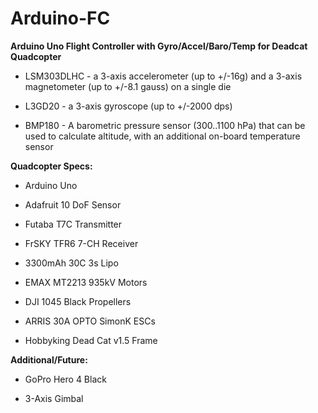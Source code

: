 # Arduino-FC
<b>Arduino Uno Flight Controller with Gyro/Accel/Baro/Temp for Deadcat Quadcopter</b> <p>
-	LSM303DLHC - a 3-axis accelerometer (up to +/-16g) and a 3-axis magnetometer (up to +/-8.1 gauss) on a single die <p>
-	L3GD20 - a 3-axis gyroscope (up to +/-2000 dps) <p>
-	BMP180 - A barometric pressure sensor (300..1100 hPa) that can be used to calculate altitude, with an additional on-board temperature sensor <p>

<b>Quadcopter Specs:</b> <p>
 - Arduino Uno <p>
 - Adafruit 10 DoF Sensor <p>
 - Futaba T7C Transmitter <p>
 - FrSKY TFR6 7-CH Receiver <p>
 - 3300mAh 30C 3s Lipo <p>
 - EMAX MT2213 935kV Motors <p>
 - DJI 1045 Black Propellers <p>
 - ARRIS 30A OPTO SimonK ESCs <p>
 - Hobbyking Dead Cat v1.5 Frame <p>

<b>Additional/Future:</b> <p>
 - GoPro Hero 4 Black <p>
 - 3-Axis Gimbal <p>

